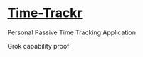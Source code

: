 # [Time-Trackr](https://grok.com/share/bGVnYWN5_52ccc4f9-5c85-457f-b2ff-90463f26c574)

Personal Passive Time Tracking Application

Grok capability proof